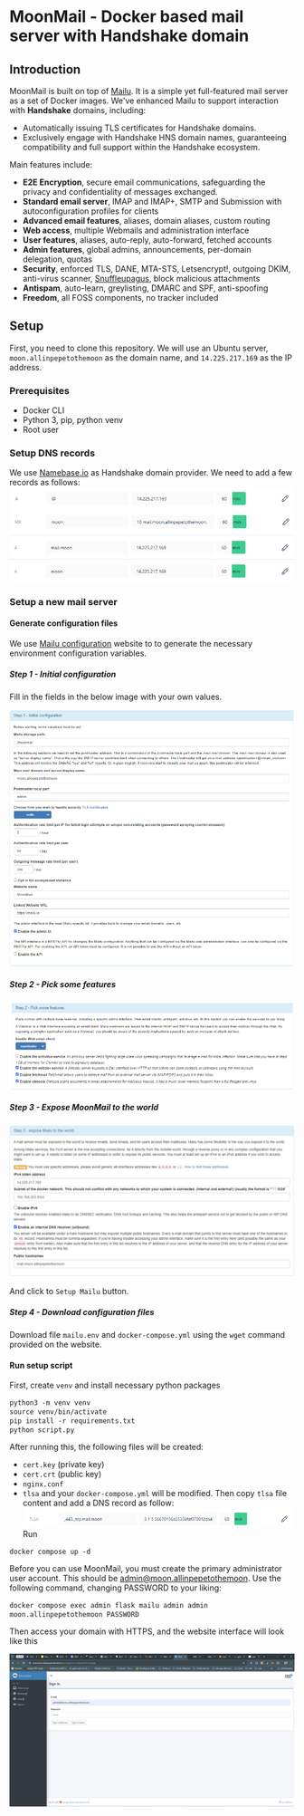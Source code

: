 # MoonMail - Docker based mail server with Handshake domain

## Introduction

MoonMail is built on top of [Mailu](attachments/https://mailu.io/2.0/). It is a simple yet full-featured mail server as a set of Docker images. We've enhanced Mailu to support interaction with **Handshake** domains, including:
- Automatically issuing TLS certificates for Handshake domains.
- Exclusively engage with Handshake HNS domain names, guaranteeing compatibility and full support within the Handshake ecosystem.

Main features include:
- **E2E Encryption**, secure email communications, safeguarding the privacy and confidentiality of messages exchanged.
- **Standard email server**, IMAP and IMAP+, SMTP and Submission with autoconfiguration profiles for clients
- **Advanced email features**, aliases, domain aliases, custom routing
- **Web access**, multiple Webmails and administration interface
- **User features**, aliases, auto-reply, auto-forward, fetched accounts
- **Admin features**, global admins, announcements, per-domain delegation, quotas
- **Security**, enforced TLS, DANE, MTA-STS, Letsencrypt!, outgoing DKIM, anti-virus scanner, [Snuffleupagus](attachments/https://github.com/jvoisin/snuffleupagus/), block malicious attachments
- **Antispam**, auto-learn, greylisting, DMARC and SPF, anti-spoofing
- **Freedom**, all FOSS components, no tracker included

## Setup

First, you need to clone this repository. We will use an Ubuntu server, `moon.allinpepetothemoon` as the domain name, and `14.225.217.169` as the IP address.

### Prerequisites

- Docker CLI
- Python 3, pip, python venv
- Root user

### Setup DNS records

We use [Namebase.io](attachments/https://www.namebase.io/) as Handshake domain provider. We need to add a few records as follows:
![](attachments/Pasted%20image%2020240506120538.png)
![](attachments/Pasted%20image%2020240506120551.png)
![](attachments/Pasted%20image%2020240506120618.png)

### Setup a new mail server

#### Generate configuration files

We use [Mailu configuration](attachments/https://setup.mailu.io/2.0/) website to to generate the necessary environment configuration variables.

##### Step 1 - Initial configuration

Fill in the fields in the below image with your own values.

![](attachments/step%201.png)

##### Step 2 - Pick some features

![](attachments/step%202.png)

##### Step 3 - Expose MoonMail to the world

![](attachments/Pasted%20image%2020240506110019.png)

And click to `Setup Mailu` button.

##### Step 4 - Download configuration files

Download file `mailu.env` and `docker-compose.yml` using the `wget` command provided on the website.

#### Run setup script

First, create `venv` and install necessary python packages

```
python3 -m venv venv
source venv/bin/activate
pip install -r requirements.txt 
python script.py
```

After running this, the following files will be created: 
- `cert.key` (private key) 
- `cert.crt` (public key)
- `nginx.conf`
- `tlsa`
and your `docker-compose.yml` will be modified. Then copy `tlsa` file content and add a DNS record as follow:
![](attachments/Pasted%20image%2020240506135913.png)
Run
```
docker compose up -d
```

Before you can use MoonMail, you must create the primary administrator user account. This should be admin@moon.allinpepetothemoon. Use the following command, changing PASSWORD to your liking:
```
docker compose exec admin flask mailu admin admin moon.allinpepetothemoon PASSWORD
```

Then access your domain with HTTPS, and the website interface will look like this

![](attachments/Pasted%20image%2020240506141053.png)


